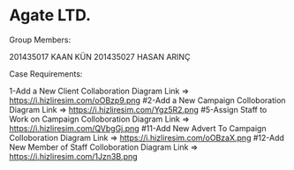 # Agate LTD.

Group Members:

201435017 KAAN KÜN
201435027 HASAN ARINÇ

Case Requirements:

1-Add a New Client
    Collaboration Diagram Link => https://i.hizliresim.com/oOBzp9.png
#2-Add a New Campaign
    Colloboration Diagram Link => https://i.hizliresim.com/Ygz5R2.png
#5-Assign Staff to Work on Campaign 
    Colloboration Diagram Link => https://i.hizliresim.com/QVbgGj.png
#11-Add New Advert To Campaign
    Colloboration Diagram Link => https://i.hizliresim.com/oOBzaX.png
#12-Add New Member of Staff
    Colloboration Diagram Link => https://i.hizliresim.com/1Jzn3B.png
